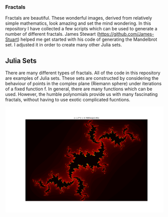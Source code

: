 ### Fractals

Fractals are beautiful. These wonderful images, derived from relatively simple mathematics, look amazing and set the mind wondering. In this repository I have collected a few scripts which can be used to generate a number of different fractals. James Stewart (https://github.com/James-Stuart) helped me get started with his code of generating the Mandelbrot set. I adjusted it in order to create many other Julia sets. 

## Julia Sets

There are many different types of fractals. All of the code in this repository are examples of Julia sets. These sets are constructed by considering the behaviour of points in the complex plane (Riemann sphere) under iterations of a fixed function f. In general, there are many functions which can be used. However, the humble polynomials provide us with many fascinating fractals, without having to use exotic complicated fucntions. 

![Example of Julia set](https://github.com/epicurithmetic/fractals/blob/master/julia1_withEQ.png)
